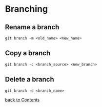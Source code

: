 # Branching
## Rename a branch
```
git branch -m <old_name> <new_name>
```
## Copy a branch
```
git branch -c <branch_source> <new_branch>
```
## Delete a branch
```
git branch -d <branch_name>
```

[back to Contents](https://github.com/rtaylor02/git-master/blob/main/README.md)
